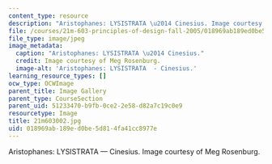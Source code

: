 ```yaml
---
content_type: resource
description: "Aristophanes: LYSISTRATA \u2014 Cinesius. Image courtesy of Meg Rosenburg."
file: /courses/21m-603-principles-of-design-fall-2005/018969ab189ed0be5d814fa41cc8977e_21m603002.jpg
file_type: image/jpeg
image_metadata:
  caption: "Aristophanes: LYSISTRATA \u2014 Cinesius."
  credit: Image courtesy of Meg Rosenburg.
  image-alt: 'Aristophanes: LYSISTRATA  - Cinesius.'
learning_resource_types: []
ocw_type: OCWImage
parent_title: Image Gallery
parent_type: CourseSection
parent_uid: 51233470-b9fb-0ce2-2e58-d82a7c19c0e9
resourcetype: Image
title: 21m603002.jpg
uid: 018969ab-189e-d0be-5d81-4fa41cc8977e
---
```

Aristophanes: LYSISTRATA — Cinesius. Image courtesy of Meg Rosenburg.

